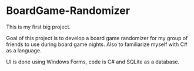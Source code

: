 # BoardGame-Randomizer

This is my first big project.

Goal of this project is to develop a board game randomizer for my group of friends to use during board game nights. Also to familiarize myself with C# as a language.

UI is done using Windows Forms, code is C# and SQLite as a database.
